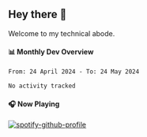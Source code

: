 ## Hey there 👋

Welcome to my technical abode.

#### 📊 Monthly Dev Overview
<!--START_SECTION:waka-->

```txt
From: 24 April 2024 - To: 24 May 2024

No activity tracked
```

<!--END_SECTION:waka-->

#### 🎧 Now Playing

[![spotify-github-profile](https://spotify-github-profile.vercel.app/api/view?uid=james2mid&cover_image=true&theme=natemoo-re)](https://open.spotify.com/user/james2mid?si=2b3baf2b09cb499e)
